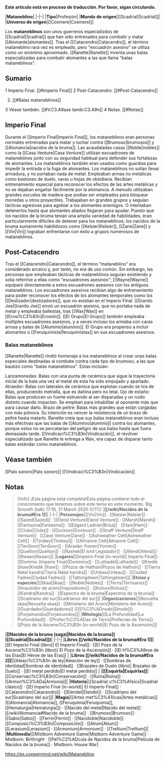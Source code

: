 **Este artículo está en proceso de traducción. Por favor, sigan circulando.**


|**Mataneblino**|
|-|-|
|**Tipo**|Profesión|
|**Mundo de origen**|[[Scadrial\|Scadrial]]|
|**Universo de origen**|[[Cosmere\|Cosmere]]|

Los **mataneblinos** son unos guerreros especializdos de [[Scadrial\|Scadrial]] que han sido entrenados para combatir y matar [[Alomante\|alomantes]].
Tras el [[Catacendro\|Catacendro]], el término mataneblino rara vez es empleado, pero "escuadrón asesino" se utiliza como un sinónimo aproximado. [[Ranette\|Ranette]] inventa unas balas especializadas para combatir alomantes a las que llama "balas mataneblinos".

## Sumario

1 Imperio Final. [[#Imperio Final]] 
2 Post-Catacendro. [[#Post-Catacendro]] 

2. [[#Balas mataneblinos]] 


3 Véase también. [[#V.C3.A9ase tambi.C3.A9n]] 
4 Notas. [[#Notas]] 


## Imperio Final
Durante el [[Imperio Final\|Imperio Final]], los mataneblinos eran personas normales entrenadas para matar y luchar contra [[Brumoso\|brumosos]] y [[Alomancia\|nacidos de la bruma]]. Las acaudaladas casas [[Noble\|nobles]] como la [[Casa Venture\|Casa Venture]] utilizan escuadrones de mataneblinos junto con su seguridad habitual para defender sus fortalezas de alomantes. Los mataneblinos también eran usados como guardias para impedir la entrada o la fuga de alomantes.
Los mataneblinos no solían llevar armadura, y no portaban nada de metal. Empleaban armas no metálicas como bastones de duelo, varas u hojas de obsidiana. Recibían entrenamiento especial para reconocer los efectos de las artes metálicas y no se dejaban engañar fácilmente por la alomancia. A menudo utilizaban grandes escudos de madera que podían ser empleados para bloquear monedas u otros proyectiles. Trabajaban en grandes grupos y seguían tácticas agresivas para agobiar a los alomantes enemigos. O intentaban detenerlos hasta que alomantes aliados llegaran para ayudar. Puesto que los nacidos de la bruma tenían una amplia variedad de habilidades, eran particularmente difíciles de detener para los mataneblinos; los nacidos de la bruma sumamente habilidosos como [[Kelsier\|Kelsier]], [[Zane\|Zane]] y [[Vin\|Vin]] lograban enfrentarse con éxito a grupos numerosos de mataneblinos.

## Post-Catacendro
Tras el [[Catacendro\|Catacendro]], el término "mataneblino" era considerado arcaico y, por tanto, no era de uso común. Sin embargo, las personas que empleaban tácticas de mataneblinos seguían existiendo y solía referirse a ellas como "escuadrones asesinos"; [[Wayne\|Wayne]] equiparó directamente a estos escuadrones asesinos con los antiguos mataneblinos. Los escuadrones asesinos recibían algo de entrenamiento para poder reconocer los efectos de los alomantes temporales como los [[Deslizador\|deslizadores]], que no existían en el Imperio Final.
[[Granito Joe\|Granito Joe]] envió un escuadrón asesino, que no portaba nada de metal y empleaba ballestas, tras [[Wax\|Wax]] en [[Erosi%C3%B3n\|Erosión]]. [[El Grupo\|El Grupo]] también empleaba múltiples escuadrones asesinos, y a veces incluso los armaba con caras armas y balas de [[Aluminio\|aluminio]]. El Grupo era propenso a incluir alomantes o [[Feruquimista\|feruquimistas]] en sus escuadrones asesinos.

### Balas mataneblinos
[[Ranette\|Ranette]] rindió homenaje a los mataneblinos al crear unas balas especiales destinadas al combate contra cada tipo de brumoso, a las que bautizó como "balas mataneblinos". Estas incluían:

Lanzamonedas: Balas con una punta de cerámica que sigue la trayectoria inicial de la bala una vez el metal de esta ha sido empujado y apartado.
Atraedor: Balas con laterales de cerámica que explotan cuando se tira de ellas, produciendo metralla, que es dañina pero no letal.
Ojo de estaño: Balas que producen un fuerte estruendo al ser disparadas y un ruido distinto cuando impactan. Se emplean para inhabilitar al oponente más que para causar daño.
Brazo de peltre: Balas más grandes que están cargadas con más pólvora. Su intención es vencer la resistencia de un brazo de peltre hasta matarlo.
Ranette creía que sus balas mataneblinos eran incluso más efectivas que las balas de [[Aluminio\|aluminio]] contra los alomantes, porque estos no se percatarían del peligro de sus balas hasta que fuera demasiado tarde. [[Vindicaci%C3%B3n\|Vindicación]], el revólver especializado que Ranette le entrega a Wax, era capaz de disparar tanto balas estándar como mataneblinos.

## Véase también
[[Palo sonoro\|Palo sonoro]]
[[Vindicaci%C3%B3n\|Vindicación]]
## Notas

> [!info] ¡Esta página está completa!Esta página contiene todo el conocimiento que tenemos sobre este tema en este momento.
Big Smooth (talk) 17:19, 31 March 2020 (UTC)
|**[[/wiki/Nacidos de la bruma#Era 1]]**|
|-|-|
|**Personajes**|[[Vin\|Vin]] · [[Kelsier\|Kelsier]] · [[Sazed\|Sazed]] · [[Elend Venture\|Elend Venture]] · [[Marsh\|Marsh]] · [[Fantasma\|Fantasma]] · [[Edgard Ladrian\|Brisa]] · [[Ham\|Ham]] · [[Clubs\|Clubs]] · [[Dockson\|Dockson]] · [[Straff Venture\|Straff Venture]] · [[Zane Venture\|Zane]] · [[Ashweather Cett\|Ashweather Cett]] · [[Tindwyl\|Tindwyl]] · [[Allrianne Cett\|Allrianne Cett]] · [[TenSoon\|TenSoon]] · [[Aradan Yomen\|Yomen]] · [[Quellion\|Quellion]] · [[Rashek\|El lord Legislador]] · [[Alendi\|Alendi]] · [[Kwaan\|Kwaan]]|
|**Lugares**|[[Imperio Final (in-world)\| Imperio Final]] · [[Dominio (Imperio Final)\|Dominios]] · [[Luthadel\|Luthadel]] · [[Kredik Shaw\|Kredik Shaw]] · [[Pozos de Hathsin\|Pozos de Hathsin]] · [[Tierra Natal kandra\|Tierra Natal kandra]] · [[Urteau\|Urteau]] · [[Ciudad Fadrex\|Ciudad Fadrex]] · [[Tathingdwen\|Tathingdwen]]|
|**Etnias y especies**|[[Skaa\|Skaa]] · [[Noble\|Nobles]] · [[Terris\|Terrisanos]] · [[Inquisidor de acero\|Inquisidores]] · [[Koloss\|Koloss]] · [[Kandra\|Kandra]] · [[Espectro de la bruma\|Espectros de la bruma]] · [[Scadriano del sur\|Scadrianos del sur]]|
|**Organizaciones**|[[Revuelta skaa\|Revuelta skaa]] · [[Ministerio del Acero\|Ministerio del Acero]] · [[Guardador\|Guardadores]] ([[S%C3%ADnodo\|Sínodo]]) · [[Forjamundos\|Forjamundos]]|
|**Mitología**|[[La Profundidad\|La Profundidad]] · [[Profec%C3%ADas de Terris\|Profecías de Terris]] · [[Pozo de la Ascensi%C3%B3n (in-world)\|El Pozo de la Ascensión]]|

|**[[Nacidos de la bruma (saga)\|Nacidos de la bruma]] ([[Scadrial\|Scadrial]])**|
|-|-|
|**Libros [[/wiki/Nacidos de la bruma#Era 1]]**|[[El Imperio Final (libro)\| El Imperio Final]] · [[El Pozo de la Ascensi%C3%B3n (libro)\| El Pozo de la Ascensión]] · [[El H%C3%A9roe de las Eras\|El Héroe de las Eras]] |
|**Libros [[/wiki/Nacidos de la bruma#Era 2]]**|[[Aleaci%C3%B3n de ley\|Aleación de ley]] · [[Sombras de identidad\|Sombras de identidad]] · [[Brazales de Duelo (libro)\| Brazales de Duelo]] · [[El metal perdido\|El metal perdido]]  |
|**[[Esquirla\|Esquirlas]]**|[[Conservaci%C3%B3n\|Conservación]] · [[Ruina\|Ruina]] · [[Armon%C3%ADa\|Armonía]]|
|**Historia**|[[Scadrial cl%C3%A1sico\|Scadrial clásico]] · [[El Imperio Final (in-world)\| El Imperio Final]] · [[Catacendro\|Catacendro]] · [[Elendel\|Elendel]] · [[Scadriano del sur\|Scadriano del sur]]|
|**Magia**|[[Artes met%C3%A1licas\|Artes metálicas]] ([[Alomancia\|Alomancia]], [[Feruquimia\|Feruquimia]], [[Hemalurgia\|Hemalurgia]]) · [[Nacido del metal\|Nacido del metal]] · [[/wiki/Alomancia#Nacido de la bruma]] · [[Brumoso\|Brumoso]] · [[Sabio\|Sabio]] · [[Ferrin\|Ferrin]] · [[Nacidoble\|Nacidoble]] · [[Composici%C3%B3n\|Composición]] · [[Atium\|Atium]] · [[Lerasium\|Lerasium]] · [[Armonium\|Armonium]] · [[Trellium\|Trellium]]|
|**Multimedia**|[[Mistborn Adventure Game\|Mistborn Adventure Game‎‎]] · Mistborn: Birthright · [[Pel%C3%ADcula de Nacidos de la bruma\|Película de Nacidos de la bruma]] · Mistborn: House War|



https://es.coppermind.net/wiki/Mataneblino